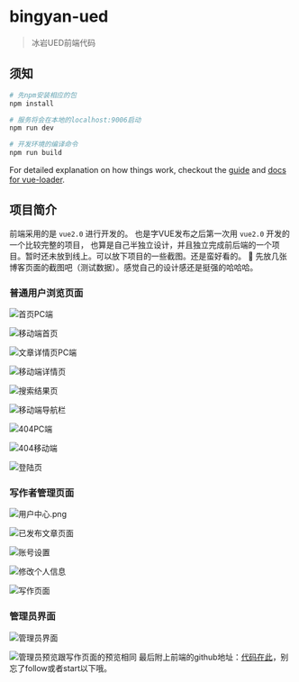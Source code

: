 # bingyan-ued

> 冰岩UED前端代码

## 须知

``` bash
# 先npm安装相应的包
npm install

# 服务将会在本地的localhost:9006启动
npm run dev

# 开发环境的编译命令
npm run build
```
For detailed explanation on how things work, checkout the [guide](http://vuejs-templates.github.io/webpack/) and [docs for vue-loader](http://vuejs.github.io/vue-loader).

## 项目简介

前端采用的是 `vue2.0` 进行开发的。 也是字VUE发布之后第一次用 `vue2.0` 开发的一个比较完整的项目， 也算是自己半独立设计，并且独立完成前后端的一个项目。暂时还未放到线上。可以放下项目的一些截图。还是蛮好看的。 :see_no_evil:
先放几张博客页面的截图吧（测试数据）。感觉自己的设计感还是挺强的哈哈哈。
### 普通用户浏览页面
![首页PC端](http://upload-images.jianshu.io/upload_images/93157-d789f5e32a218706.png?imageMogr2/auto-orient/strip%7CimageView2/2/w/1240)

![移动端首页](http://upload-images.jianshu.io/upload_images/93157-75f36c95e59ca3f0.png?imageMogr2/auto-orient/strip%7CimageView2/2/w/1240)

![文章详情页PC端](http://upload-images.jianshu.io/upload_images/93157-ca5559f4c566bbba.png?imageMogr2/auto-orient/strip%7CimageView2/2/w/1240)

![移动端详情页](http://upload-images.jianshu.io/upload_images/93157-e2fe6f246c26ca8d.png?imageMogr2/auto-orient/strip%7CimageView2/2/w/1240)

![搜索结果页](http://upload-images.jianshu.io/upload_images/93157-402bb0a6111b77a9.png?imageMogr2/auto-orient/strip%7CimageView2/2/w/1240)

![移动端导航栏](http://upload-images.jianshu.io/upload_images/93157-f2adfd657daa6da5.png?imageMogr2/auto-orient/strip%7CimageView2/2/w/1240)

![404PC端](http://upload-images.jianshu.io/upload_images/93157-5ba838878501c765.png?imageMogr2/auto-orient/strip%7CimageView2/2/w/1240)

![404移动端](http://upload-images.jianshu.io/upload_images/93157-14c9dcf1e75efdf1.png?imageMogr2/auto-orient/strip%7CimageView2/2/w/1240)

![登陆页](http://upload-images.jianshu.io/upload_images/93157-672c7a3783282bcf.png?imageMogr2/auto-orient/strip%7CimageView2/2/w/1240)

### 写作者管理页面
![用户中心.png](http://upload-images.jianshu.io/upload_images/93157-e63387f4e3e96b85.png?imageMogr2/auto-orient/strip%7CimageView2/2/w/1240)

![已发布文章页面](http://upload-images.jianshu.io/upload_images/93157-3c4d111aa1750686.png?imageMogr2/auto-orient/strip%7CimageView2/2/w/1240)

![账号设置](http://upload-images.jianshu.io/upload_images/93157-27d1a55ab3f1e416.png?imageMogr2/auto-orient/strip%7CimageView2/2/w/1240)

![修改个人信息](http://upload-images.jianshu.io/upload_images/93157-ce3890b9f6d150a3.png?imageMogr2/auto-orient/strip%7CimageView2/2/w/1240)

![写作页面](http://upload-images.jianshu.io/upload_images/93157-3d072fccb06e606e.png?imageMogr2/auto-orient/strip%7CimageView2/2/w/1240)

### 管理员界面
![管理员界面](http://upload-images.jianshu.io/upload_images/93157-002d6aa3a9286289.png?imageMogr2/auto-orient/strip%7CimageView2/2/w/1240)

![管理员预览跟写作页面的预览相同](http://upload-images.jianshu.io/upload_images/93157-559b4e2b5a90ce34.png?imageMogr2/auto-orient/strip%7CimageView2/2/w/1240)
最后附上前端的github地址：[代码在此](https://github.com/ChangMM/bingyan-ued)，别忘了follow或者start以下哦。
